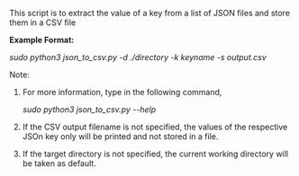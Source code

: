 This script is to extract the value of a key from a list of JSON files and store them in a CSV file

**Example Format:**

  _sudo python3 json_to_csv.py -d ./directory -k keyname -s output.csv_

Note:
 
1. For more information, type in the following command,

    _sudo python3 json_to_csv.py --help_

2. If the CSV output filename is not specified, the values of the respective JSOn key only will be printed and not stored in a file.

3. If the target directory is not specified, the current working directory will be taken as default.
